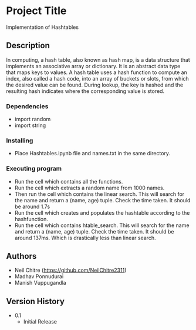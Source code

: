 # Project Title

Implementation of Hashtables

## Description

In computing, a hash table, also known as hash map, is a data structure that implements an associative array or dictionary. It is an abstract data type that maps keys to values. A hash table uses a hash function to compute an index, also called a hash code, into an array of buckets or slots, from which the desired value can be found. During lookup, the key is hashed and the resulting hash indicates where the corresponding value is stored.

### Dependencies

* import random
* import string

### Installing

* Place Hashtables.ipynb file and names.txt in the same directory.

### Executing program

* Run the cell which contains all the functions. 
* Run the cell which extracts a random name from 1000 names.
* Then run the cell which contains the linear search. This will search for the name and return a (name, age) tuple. Check the time taken. It should be around 1.7s
* Run the cell which creates and populates the hashtable according to the hashfunction.
* Run the cell which contains htable_search. This will search for the name and return a (name, age) tuple. Check the time taken. It should be around 137ms. Which is drastically less than linear search.

## Authors

* Neil Chitre (https://github.com/NeilChitre2311)
* Madhav Ponnudurai
* Manish Vuppugandla 

## Version History

* 0.1
    * Initial Release
